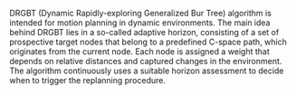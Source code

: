 DRGBT (Dynamic Rapidly-exploring Generalized Bur Tree) algorithm is intended for motion planning in dynamic environments. The main idea behind DRGBT lies in a so-called adaptive horizon, consisting of a set of prospective target nodes that belong to a predefined C-space path, which originates from the current node. Each node is assigned a weight that depends on relative distances and captured changes in the environment. The algorithm continuously uses a suitable horizon assessment to decide when to trigger the replanning procedure.
